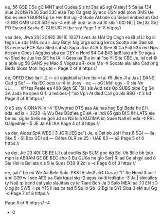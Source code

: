 ee,
56 GSE CSe gC
MNT aie! Gudea
Sis ttl Sha aS sgl Glaiey]
5 Sa aa 134
slue 22019/11/30 Sud 235 alaa Tap
Ca geld
Sy eco USN add plow BMS Ue Ibo es eee 1
BURN Ep Le He! thd ug -2
Bode AU ode cp Sebel embed ah Cid -3
GIB OMB UICS 5GE wa -4
ed! aE oud!
ui le ad SI stb
1
00) Ni] | On] &/ Go] PO
Eseted
Sasha SI GUEUIC HI be sey
Page 1 of 8
https://

vaa deo,
Jiwa 20( 20485 3818) 10371 aves
Ja HAI Og Cagh ea BI
al LI bg ai tego Le sds (Mis cou ii July Baty!
Nig orga sd aig ke os Scotto alel Gad ssl IS cece wl
ECE Sao Sled subst) Sapa Ji ia
AUA 5 Slee SI Ca Fall 535 red Nps ite pyre Coes I Aggtiss aba ge DEY o Herd $4 G4 E43 jad!
larg ath Se agua wi Sled ite Jus Ins
SIE he IA ili Gees ua Bia ini ai
"be YI
Site CBE Je, isl cel
© a able ug 58 SANS ye Mao
$ Vegeta aR) okie Ma -¢
Socata alal site Cad png
Beda Sloss Moh lng utd -.
Page 2 of 8
https://

ee,
OPED Else iia ii .2
— ell cgightall ial tee tte =I
ai ¥5 Jlee JI a Jas
) DANS Cad g Sef
— Ha IEC outs ui -¢
et
Joey - oe — oG( Md: egy - 0
sia Nn JL_____ nlf tes
Peele ea 400 Sigh SE 15H sis Aud eds Op SUBS pipe Cg Se
3A Jada he spea G 1. 3
ledloes-|
"So Vpn
Al dled Call go alo
BBG -¢
3 6d
Page 3 of 8
https://

9 eS acy
KIONA Nile -4
“BUwprad
OTS aaa Aa naa hag
Bgl Bada be EH.
sda.
ed ia =
3220 -&
Wu Des
B3d\ee gE eA -e
Indi 65 gab Bl 5 8¢ LATS ele be au.
sighs
Sells ee goli
Jd sa NS kila
KUZIMA is) Suse
Nall ell eda -¢ RRL Galgedhle - 5
JE Ja AE IAA
Page 4 of 8
https://

va der,
Aides SpA IVES | 3 JORIUES
ze") Je, e Ost pb Jol Hhos 6
SG) — lla Ske 5 - SI
Bos GDI ad — O4lee
OLR se 25 -
UAE 83 — a2
Page 5 of 8
https://

va der,
Jie 23 40( GB EE IJI ual eudllis Sp SUM gpe dg Sel
Ub Bille bh (sto mph ia
ABRAM GE BE BEC aho 3 Bu GUGx he glo
Sor] Ri ad Ge al gyi aed 8
Sie Hol ie Bei ata cls 9 ie Sues
O30 9 2c! s -e
Page 6 of 8
https://

ee,
aah" be ed We Aa Bele Salu.
PKS IA sled! a5¢ Gus a) "I" Se Heed
3 ad-l ami G29 wll see
AES ua Gab igual sig -2
agus kaidi ledligtle -3
Ja | sleculles ty Nal) tp bend eal yalo slaJitais cy ie Tiare
Beh
Ja 3
Salo MEA! aa .10
EN sO 8 xg jlo SW5 -I
se Y15 II lea ca tad 5
Su lo Gb -2
Bgl le SY) Siba 3
eM aul Gg -o
Page 7 of 8
https://

Page 8 of 8
https://
-4
- 0